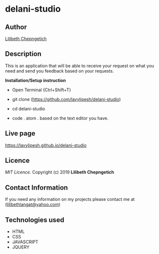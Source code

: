 # delani-studio


## Author

[Lilibeth Chepngetich]()

## Description

This is an application that will be able to receive your request on what you need and send you feedback based on your requests.

**Installation/Setup instruction**

* Open Terminal {Ctrl+Shift+T}

* git clone (https://github.com/lavylipesh/delani-studio)


* cd delani-studio

* code . atom . based on the text editor you have.
## Live page
https://lavylipesh.github.io/delani-studio

## Licence
*MIT Licence.*
Copyright (c) 2019 **Lilibeth Chepngetich**

## Contact Information
If you need any information on my projects please contact me at (lilibethlangat@yahoo.com)

## Technologies used
* HTML
* CSS
* JAVASCRIPT 
* JQUERY

